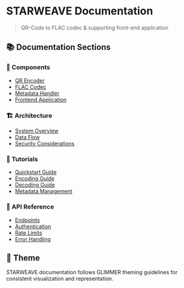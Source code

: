 # STARWEAVE Documentation
> QR-Code to FLAC codec & supporting front-end application

## 📚 Documentation Sections

### 🔧 Components
- [QR Encoder](components/qr-encoder.md)
- [FLAC Codec](components/flac-codec.md)
- [Metadata Handler](components/metadata-handler.md)
- [Frontend Application](components/frontend-app.md)

### 🏗️ Architecture
- [System Overview](architecture/system-overview.md)
- [Data Flow](architecture/data-flow.md)
- [Security Considerations](architecture/security-considerations.md)

### 📖 Tutorials
- [Quickstart Guide](tutorials/quickstart.md)
- [Encoding Guide](tutorials/encoding-guide.md)
- [Decoding Guide](tutorials/decoding-guide.md)
- [Metadata Management](tutorials/metadata-management.md)

### 🔌 API Reference
- [Endpoints](api/endpoints.md)
- [Authentication](api/authentication.md)
- [Rate Limits](api/rate-limits.md)
- [Error Handling](api/error-handling.md)

## 🎨 Theme
STARWEAVE documentation follows GLIMMER theming guidelines for consistent visualization and representation.
